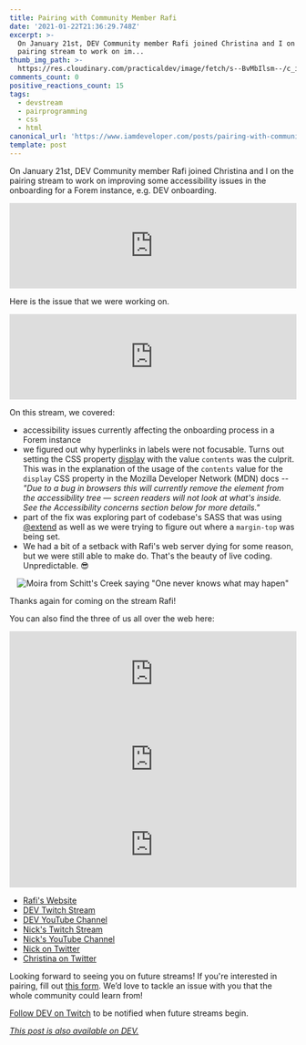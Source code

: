 ```yaml
---
title: Pairing with Community Member Rafi
date: '2021-01-22T21:36:29.748Z'
excerpt: >-
  On January 21st, DEV Community member Rafi joined Christina and I on the
  pairing stream to work on im...
thumb_img_path: >-
  https://res.cloudinary.com/practicaldev/image/fetch/s--BvMbIlsm--/c_imagga_scale,f_auto,fl_progressive,h_420,q_auto,w_1000/https://dev-to-uploads.s3.amazonaws.com/i/j4m63b3wupg2r2lpctc7.png
comments_count: 0
positive_reactions_count: 15
tags:
  - devstream
  - pairprogramming
  - css
  - html
canonical_url: 'https://www.iamdeveloper.com/posts/pairing-with-community-member-rafi-5169/'
template: post
---
```


On <time datetime="2021-01-21">January 21st</time>, DEV Community member Rafi joined Christina and I on the pairing stream to work on improving some accessibility issues in the onboarding for a Forem instance, e.g. DEV onboarding.

<iframe class="liquidTag" src="https://dev.to/embed/youtube?args=cVW5sVgouYA" style="border: 0; width: 100%;"></iframe>

Here is the issue that we were working on.

<iframe class="liquidTag" src="https://dev.to/embed/github?args=https%3A%2F%2Fgithub.com%2Fforem%2Fforem%2Fissues%2F9585" style="border: 0; width: 100%;"></iframe>

On this stream, we covered:

- accessibility issues currently affecting the onboarding process in a Forem instance
- we figured out why hyperlinks in labels were not focusable. Turns out setting the CSS property [display](https://developer.mozilla.org/en-US/docs/Web/CSS/display) with the value
  `contents`
  was the culprit. This was in the explanation of the usage of the
  `contents`
  value for the
  `display`
  CSS property in the Mozilla Developer Network (MDN) docs -- _"Due to a bug in browsers this will currently remove the element from the accessibility tree — screen readers will not look at what's inside. See the Accessibility concerns section below for more details."_
- part of the fix was exploring part of codebase's SASS that was using [@extend](https://sass-lang.com/documentation/at-rules/extend) as well as we were trying to figure out where a
  `margin-top`
  was being set.
- We had a bit of a setback with Rafi's web server dying for some reason, but we were still able to make do. That's the beauty of live coding. Unpredictable. 😎

<center>

![Moira from Schitt's Creek saying "One never knows what may hapen"](https://media.giphy.com/media/3ohs4ob5OHiDvF9caY/giphy-downsized-large.gif)

</center>

Thanks again for coming on the stream Rafi!

You can also find the three of us all over the web here:

<iframe class="liquidTag" src="https://dev.to/embed/user?args=rafi993" style="border: 0; width: 100%;"></iframe>

<iframe class="liquidTag" src="https://dev.to/embed/user?args=nickytonline" style="border: 0; width: 100%;"></iframe>

<iframe class="liquidTag" src="https://dev.to/embed/user?args=coffeecraftcode" style="border: 0; width: 100%;"></iframe>

- [Rafi's Website](https://rafi993.me)
- [DEV Twitch Stream](https://www.twitch.tv/thepracticaldev)
- [DEV YouTube Channel](https://www.youtube.com/c/thepracticaldevteam)
- [Nick's Twitch Stream](https://www.twitch.tv/nickytonline)
- [Nick's YouTube Channel](https://iamdeveloper.com/youtube)
- [Nick on Twitter](https://twitter.com/nickytonline)
- [Christina on Twitter](https://twitter.com/coffeecraftcode)

Looking forward to seeing you on future streams! If you're interested in pairing, fill out [this form](https://iamdeveloper.com/pair). We’d love to tackle an issue with you that the whole community could learn from!

[Follow DEV on Twitch](twitch.tv/thepracticaldev) to be notified when future streams begin.

_[This post is also available on DEV.](https://dev.to/devteam/pairing-with-community-member-rafi-5169)_

<script>
const parent = document.getElementsByTagName('head')[0];
const script = document.createElement('script');
script.type = 'text/javascript';
script.src = 'https://cdnjs.cloudflare.com/ajax/libs/iframe-resizer/4.1.1/iframeResizer.min.js';
script.charset = 'utf-8';
script.onload = function() {
    window.iFrameResize({}, '.liquidTag');
};
parent.appendChild(script);
</script>
